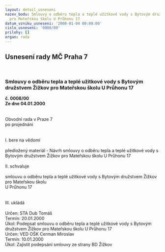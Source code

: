```yaml
---
layout: detail_usneseni
nazev_bodu: Smlouvy o odběru tepla a teplé užitkové vody s Bytovým družstvem Žižkov
  pro Mateřskou školu U Průhonu 17
datum_vzniku_usneseni: '2000-01-04 00:00:00'
cislo_usneseni: '0008/00'
prilohy: []
organ: rada
---
```

<div id="ucUsn_pList" class="usn">
	<span><h2>Usnesení rady MČ Praha 7 </h2>
<br></span><div class="standBody">
<span><h3>Smlouvy o odběru tepla a teplé užitkové vody s Bytovým družstvem Žižkov pro Mateřskou školu U Průhonu 17</h3></span><div class="center">
		<strong>č. 0008/00</strong><br>
	</div>
<div class="center">
		<strong>Ze dne 04.01.2000</strong><br><br>
	</div>
<br>Obvodní rada v Praze 7<br>po projednání<br><br><br>I.	bere na vědomí<br><br> předložený materiál - Návrh smlouvy o odběru tepla a teplé užitkové vody s Bytovým družstvem Žižkov pro Mateřskou školu U Průhonu 17<br><br>II.	schvaluje <br><br>smlouvu o odběru tepla a teplé užitkové vody s Bytovým družstvem Žižkov pro Mateřskou školu <br>U Průhonu 17<br><br><br>III.	ukládá <br> <br>  Určen:	     	STA Dub Tomáš<br>Termín: 20.01.2000<br>Úkol:	Podepsat smlouvu o odběru tepla a teplé užitkové vody s Bytovým družstvem Žižkov pro Mateřskou školu U Průhonu 17<br>  Určen:	     	VED OŠK Cerman Miroslav<br>Termín: 10.01.2000<br>Úkol:	Zajistit podepsání smlouvy ze strany BD Žižkov<br>
</div>
</div>